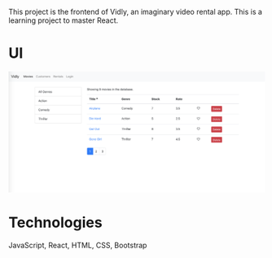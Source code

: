 This project is the frontend of Vidly, an imaginary video rental app. This is a learning project to master React.

# UI
![](public/vidly_ui.png)

# Technologies
JavaScript, React, HTML, CSS, Bootstrap
